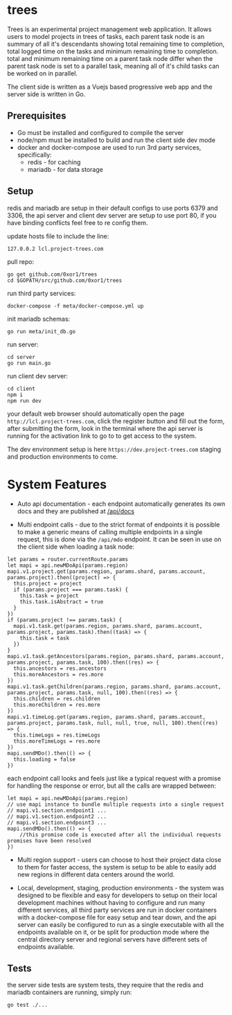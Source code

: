 trees
=====

Trees is an experimental project management web application. It allows users to model
projects in trees of tasks, each parent task node is an summary of all it's descendants
showing total remaining time to completion, total logged time on the tasks and minimum
remaining time to completion. total and minimum remaining time on a parent task node differ
when the parent task node is set to a parallel task, meaning all of it's child tasks can be
worked on in parallel.

The client side is written as a Vuejs based progressive web app and the server side is written
in Go.

## Prerequisites

* Go must be installed and configured to compile the server
* node/npm must be installed to build and run the client side dev mode
* docker and docker-compose are used to run 3rd party services, specifically:
  * redis - for caching
  * mariadb - for data storage
  
## Setup

redis and mariadb are setup in their default configs to use ports 6379 and 3306, the api server and
client dev server are setup to use port 80, if you have binding conflicts feel free to re config them.

update hosts file to include the line:
```shell
127.0.0.2 lcl.project-trees.com
```

pull repo:
```shell
go get github.com/0xor1/trees
cd $GOPATH/src/github.com/0xor1/trees
```

run third party services:
```shell
docker-compose -f meta/docker-compose.yml up
```

init mariadb schemas:
```shell
go run meta/init_db.go
```

run server:
```shell
cd server
go run main.go
```

run client dev server:
```shell
cd client
npm i
npm run dev
```

your default web browser should automatically open the page `http://lcl.project-trees.com`,
click the register button and fill out the form, after submitting the form, look in the
terminal where the api server is running for the activation link to go to to get access
to the system.

The dev environment setup is here `https://dev.project-trees.com`
staging and production environments to come.

# System Features

* Auto api documentation - each endpoint automatically generates its own docs and they are published
at [/api/docs](https://dev.project-trees.com/api/docs)

* Multi endpoint calls - due to the strict format of endpoints it is possible to make a generic means of
calling multiple endpoints in a single request, this is done via the `/api/mdo` endpoint. It can be seen in
use on the client side when loading a task node:

```ecmascript 6
let params = router.currentRoute.params
let mapi = api.newMDoApi(params.region)
mapi.v1.project.get(params.region, params.shard, params.account, params.project).then((project) => {
  this.project = project
  if (params.project === params.task) {
    this.task = project
    this.task.isAbstract = true
  }
})
if (params.project !== params.task) {
  mapi.v1.task.get(params.region, params.shard, params.account, params.project, params.task).then((task) => {
    this.task = task
  })
}
mapi.v1.task.getAncestors(params.region, params.shard, params.account, params.project, params.task, 100).then((res) => {
  this.ancestors = res.ancestors
  this.moreAncestors = res.more
})
mapi.v1.task.getChildren(params.region, params.shard, params.account, params.project, params.task, null, 100).then((res) => {
  this.children = res.children
  this.moreChildren = res.more
})
mapi.v1.timeLog.get(params.region, params.shard, params.account, params.project, params.task, null, null, true, null, 100).then((res) => {
  this.timeLogs = res.timeLogs
  this.moreTimeLogs = res.more
})
mapi.sendMDo().then(() => {
  this.loading = false
})
```
each endpoint call looks and feels just like a typical request with a promise for handling the response or error,
but all the calls are wrapped between:
```ecmascript 6
let mapi = api.newMDoApi(params.region)
// use mapi instance to bundle multiple requests into a single request 
// mapi.v1.section.endpoint1 ...
// mapi.v1.section.endpoint2 ...
// mapi.v1.section.endpoint3 ...
mapi.sendMDo().then(() => {
    //this promise code is executed after all the individual requests promises have been resolved
})
```

* Multi region support - users can choose to host their project data close to them for faster access, the
system is setup to be able to easily add new regions in different data centers around the world.

* Local, development, staging, production environments - the system was designed to be flexible and easy for
developers to setup on their local development machines without having to configure and run many different services,
all third party services are run in docker containers with a docker-compose file for easy setup and tear down, and the
api server can easily be configured to run as a single executable with all the endpoints available on it, or be split
for production mode where the central directory server and regional servers have different sets of endpoints available.

## Tests

the server side tests are system tests, they require that the redis and mariadb containers are running,
simply run:
```shell
go test ./...
```
